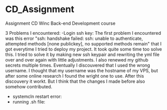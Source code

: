 # CD_Assignment
Assignment CD Winc Back-end Development course

 3 Problems I encountered:
 -Login ssh key: 
  The first problem I encountered was this error "ssh: handshake failed: ssh: unable to authenticate, attempted methods [none publickey], no supported methods remain"
  that I got everytime I tried to deploy my project. It took quite some time too solve this. I tried to solve it by making new ssh keypair and rewriting the yml file 
  over and over again with little adjustments. I also renewed my github secrets multiple times. Eventually I discouvered that I used the wrong username. I thought 
  that my username was the hostname of my VPS, but after some online research I found the wright one to use. After this discouvery it workt. But I think that the 
  changes I made before also somehow contributed.

  - systemcln restart error:
  - running .sh file:
    
